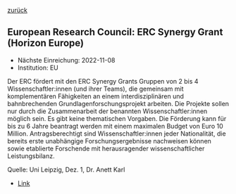 [zurück](/funding/)

## European Research Council: ERC Synergy Grant (Horizon Europe)

* Nächste Einreichung: 2022-11-08
* Institution: EU

Der ERC fördert mit den ERC Synergy Grants Gruppen von 2 bis 4 Wissenschaftler:innen (und ihrer Teams), die gemeinsam mit komplementären Fähigkeiten an einem interdisziplinären und bahnbrechenden Grundlagenforschungsprojekt arbeiten. Die Projekte sollen nur durch die Zusammenarbeit der benannten Wissenschaftler:innen möglich sein. Es gibt keine thematischen Vorgaben. Die Förderung kann für bis zu 6 Jahre beantragt werden mit einem maximalen Budget von Euro 10 Million. Antragsberechtigt sind Wissenschaftler:innen jeder Nationalität, die bereits erste unabhängige Forschungsergebnisse nachweisen können sowie etablierte Forschende mit herausragender wissenschaftlicher Leistungsbilanz.

Quelle: Uni Leipzig, Dez. 1, Dr. Anett Karl

* [Link](https://erc.europa.eu/funding/synergy-grants)